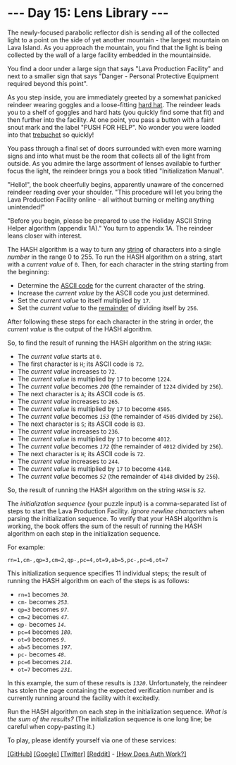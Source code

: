 # --- Day 15: Lens Library ---

The newly-focused parabolic reflector dish is sending all of the
collected light to a point on the side of yet another mountain - the
largest mountain on Lava Island. As you approach the mountain, you find
that the light is being collected by the wall of a large facility
embedded in the mountainside.

You find a door under a large sign that says "Lava Production Facility"
and next to a smaller sign that says "Danger - Personal Protective
Equipment required beyond this point".

As you step inside, you are immediately greeted by a somewhat panicked
<span title="do you like my hard hat">reindeer</span> wearing goggles
and a loose-fitting
<a href="https://en.wikipedia.org/wiki/Hard_hat" target="_blank">hard
hat</a>. The reindeer leads you to a shelf of goggles and hard hats (you
quickly find some that fit) and then further into the facility. At one
point, you pass a button with a faint snout mark and the label "PUSH FOR
HELP". No wonder you were loaded into that [trebuchet](1) so quickly!

You pass through a final set of doors surrounded with even more warning
signs and into what must be the room that collects all of the light from
outside. As you admire the large assortment of lenses available to
further focus the light, the reindeer brings you a book titled
"Initialization Manual".

"Hello!", the book cheerfully begins, apparently unaware of the
concerned reindeer reading over your shoulder. "This procedure will let
you bring the Lava Production Facility online - all without burning or
melting anything unintended!"

"Before you begin, please be prepared to use the Holiday ASCII String
Helper algorithm (appendix 1A)." You turn to appendix 1A. The reindeer
leans closer with interest.

The HASH algorithm is a way to turn any
<a href="https://en.wikipedia.org/wiki/String_(computer_science)"
target="_blank">string</a> of characters into a single *number* in the
range 0 to 255. To run the HASH algorithm on a string, start with a
*current value* of `0`. Then, for each character in the string starting
from the beginning:

- Determine the
  <a href="https://en.wikipedia.org/wiki/ASCII#Printable_characters"
  target="_blank">ASCII code</a> for the current character of the
  string.
- Increase the *current value* by the ASCII code you just determined.
- Set the *current value* to itself multiplied by `17`.
- Set the *current value* to the
  <a href="https://en.wikipedia.org/wiki/Modulo"
  target="_blank">remainder</a> of dividing itself by `256`.

After following these steps for each character in the string in order,
the *current value* is the output of the HASH algorithm.

So, to find the result of running the HASH algorithm on the string
`HASH`:

- The *current value* starts at `0`.
- The first character is `H`; its ASCII code is `72`.
- The *current value* increases to `72`.
- The *current value* is multiplied by `17` to become `1224`.
- The *current value* becomes *`200`* (the remainder of `1224` divided
  by `256`).
- The next character is `A`; its ASCII code is `65`.
- The *current value* increases to `265`.
- The *current value* is multiplied by `17` to become `4505`.
- The *current value* becomes *`153`* (the remainder of `4505` divided
  by `256`).
- The next character is `S`; its ASCII code is `83`.
- The *current value* increases to `236`.
- The *current value* is multiplied by `17` to become `4012`.
- The *current value* becomes *`172`* (the remainder of `4012` divided
  by `256`).
- The next character is `H`; its ASCII code is `72`.
- The *current value* increases to `244`.
- The *current value* is multiplied by `17` to become `4148`.
- The *current value* becomes *`52`* (the remainder of `4148` divided by
  `256`).

So, the result of running the HASH algorithm on the string `HASH` is
*`52`*.

The *initialization sequence* (your puzzle input) is a comma-separated
list of steps to start the Lava Production Facility. *Ignore newline
characters* when parsing the initialization sequence. To verify that
your HASH algorithm is working, the book offers the sum of the result of
running the HASH algorithm on each step in the initialization sequence.

For example:

    rn=1,cm-,qp=3,cm=2,qp-,pc=4,ot=9,ab=5,pc-,pc=6,ot=7

This initialization sequence specifies 11 individual steps; the result
of running the HASH algorithm on each of the steps is as follows:

- `rn=1` becomes *`30`*.
- `cm-` becomes *`253`*.
- `qp=3` becomes *`97`*.
- `cm=2` becomes *`47`*.
- `qp-` becomes *`14`*.
- `pc=4` becomes *`180`*.
- `ot=9` becomes *`9`*.
- `ab=5` becomes *`197`*.
- `pc-` becomes *`48`*.
- `pc=6` becomes *`214`*.
- `ot=7` becomes *`231`*.

In this example, the sum of these results is *`1320`*. Unfortunately,
the reindeer has stolen the page containing the expected verification
number and is currently running around the facility with it excitedly.

Run the HASH algorithm on each step in the initialization sequence.
*What is the sum of the results?* (The initialization sequence is one
long line; be careful when copy-pasting it.)

To play, please identify yourself via one of these services:

[\[GitHub\]](/auth/github) [\[Google\]](/auth/google)
[\[Twitter\]](/auth/twitter) [\[Reddit\]](/auth/reddit)
<span class="quiet">- [\[How Does Auth Work?\]](/about#faq_auth)</span>

</div>
